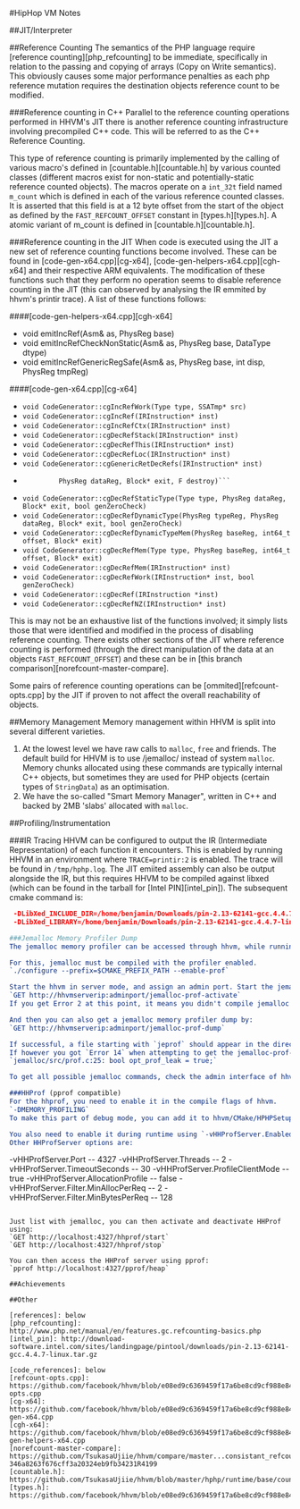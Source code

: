 #HipHop VM Notes

##JIT/Interpreter

##Reference Counting
The semantics of the PHP language require [reference counting][php_refcounting] to be immediate, specifically in relation to the passing and copying of arrays (Copy on Write semantics). This obviously causes some major performance penalties as each php reference mutation requires the destination objects reference count to be modified.

###Reference counting in C++ 
Parallel to the reference counting operations performed in HHVM's JIT there is another reference counting infrastructure involving precompiled C++ code. This will be referred to as the C++ Reference Counting. 

This type of reference counting is primarily implemented by the calling of various macro's defined in [countable.h][countable.h] by various counted classes (different macros exist for non-static and potentially-static reference counted objects). The macros operate on a `int_32t` field named `m_count` which is defined in each of the various reference counted classes. It is asserted that this field is at a 12 byte offset from the start of the object as defined by the `FAST_REFCOUNT_OFFSET` constant in [types.h][types.h]. A atomic variant of m_count is defined in [countable.h][countable.h].

###Reference counting in the JIT
When code is executed using the JIT a new set of reference counting functions become involved. These can be found in [code-gen-x64.cpp][cg-x64], [code-gen-helpers-x64.cpp][cgh-x64] and their respective ARM equivalents. The modification of these functions such that they perform no operation seems to disable reference counting in the JIT (this can observed by analysing the IR emmited by hhvm's printir trace). A list of these functions follows:

####[code-gen-helpers-x64.cpp][cgh-x64]
 + void emitIncRef(Asm& as, PhysReg base)
 + void emitIncRefCheckNonStatic(Asm& as, PhysReg base, DataType dtype)
 + void emitIncRefGenericRegSafe(Asm& as, PhysReg base, int disp, PhysReg tmpReg)

####[code-gen-x64.cpp][cg-x64]
 + `void CodeGenerator::cgIncRefWork(Type type, SSATmp* src)`
 + `void CodeGenerator::cgIncRef(IRInstruction* inst)`
 + `void CodeGenerator::cgIncRefCtx(IRInstruction* inst)`
 + `void CodeGenerator::cgDecRefStack(IRInstruction* inst)`
 + `void CodeGenerator::cgDecRefThis(IRInstruction* inst)`
 + `void CodeGenerator::cgDecRefLoc(IRInstruction* inst)`
 + `void CodeGenerator::cgGenericRetDecRefs(IRInstruction* inst)`
 + ```template <typename F> Address CodeGenerator::cgCheckStaticBitAndDecRef(Type type, 
 			PhysReg dataReg, Block* exit, F destroy)```
 + `void CodeGenerator::cgDecRefStaticType(Type type, PhysReg dataReg, Block* exit, bool genZeroCheck)`
 + `void CodeGenerator::cgDecRefDynamicType(PhysReg typeReg, PhysReg dataReg, Block* exit, bool genZeroCheck)`
 + `void CodeGenerator::cgDecRefDynamicTypeMem(PhysReg baseReg, int64_t offset, Block* exit)`
 + `void CodeGenerator::cgDecRefMem(Type type, PhysReg baseReg, int64_t offset, Block* exit)`
 + `void CodeGenerator::cgDecRefMem(IRInstruction* inst)`
 + `void CodeGenerator::cgDecRefWork(IRInstruction* inst, bool genZeroCheck)`
 + `void CodeGenerator::cgDecRef(IRInstruction *inst)`
 + `void CodeGenerator::cgDecRefNZ(IRInstruction* inst)`

This is may not be an exhaustive list of the functions involved; it simply lists those that were identified and modified in the process of disabling reference counting. There exists other sections of the JIT where reference counting is performed (through the direct manipulation of the data at an objects `FAST_REFCOUNT_OFFSET`) and these can be in [this branch comparison][norefcount-master-compare].

Some pairs of reference counting operations can be [ommited][refcount-opts.cpp] by the JIT if proven to not affect the overall reachability of objects. 

##Memory Management
Memory management within HHVM is split into several different varieties. 

1. At the lowest level we have raw calls to `malloc`, `free` and friends. The default build for HHVM is to use /jemalloc/ instead of system `malloc`.
   Memory chunks allocated using these commands are typically internal C++ objects, but sometimes they are used for PHP objects (certain types of `StringData`) as an optimisation.
2. We have the so-called "Smart Memory Manager", written in C++ and backed by 2MB 'slabs' allocated with `malloc`.

##Profiling/Instrumentation 

###IR Tracing
HHVM can be configured to output the IR (Intermediate Representation) of each function it encounters. This is enabled by running HHVM in an environment where `TRACE=printir:2` is enabled. The trace will be found in `/tmp/hphp.log`. The JIT emiited assembly can also be output alongside the IR, but this requires HHVM to be compiled against libxed (which can be found in the tarball for [Intel PIN][intel_pin]). The subsequent cmake command is:
```cmake -DCMAKE_BUILD_TYPE=Debug 
 -DLibXed_INCLUDE_DIR=/home/benjamin/Downloads/pin-2.13-62141-gcc.4.4.7-linux/extras/xed2-intel64/include
 -DLibXed_LIBRARY=/home/benjamin/Downloads/pin-2.13-62141-gcc.4.4.7-linux/extras/xed2-intel64/lib/libxed.a```

###Jemalloc Memory Profiler Dump
The jemalloc memory profiler can be accessed through hhvm, while running in server mode through the admin interface.

For this, jemalloc must be compiled with the profiler enabled.  
`./configure --prefix=$CMAKE_PREFIX_PATH --enable-prof`

Start the hhvm in server mode, and assign an admin port. Start the jemalloc profiler:  
`GET http://hhvmserverip:adminport/jemalloc-prof-activate`  
If you get Error 2 at this point, it means you didn't compile jemalloc with the profiler enabled.

And then you can also get a jemalloc memory profiler dump by:  
`GET http://hhvmserverip:adminport/jemalloc-prof-dump`

If successful, a file starting with `jeprof` should appear in the directory that hhvm was started from.  
If however you got `Error 14` when attempting to get the jemalloc-prof-dump, it probably means that the leak memory profiler wans't enabled in jemalloc. This can be enabled by changing the jemalloc sources.  
`jemalloc/src/prof.c:25: bool opt_prof_leak = true;`

To get all possible jemalloc commands, check the admin interface of hhvm.

###HHProf (pprof compatible)
For the hhprof, you need to enable it in the compile flags of hhvm.  
`-DMEMORY_PROFILING`
To make this part of debug mode, you can add it to hhvm/CMake/HPHPSetup.cmake . In the if statement for `CMAKE_BUILD_TYPE`, you can add it underneath `add_definitions(-DDEBUG)` as `add_definitions(-DMEMORY_PROFILING)`

You also need to enable it during runtime using `-vHHProfServer.Enabled=true`  
Other HHProfServer options are:  
```
-vHHProfServer.Port                    -- 4327
-vHHProfServer.Threads                 -- 2
-vHHProfServer.TimeoutSeconds          -- 30
-vHHProfServer.ProfileClientMode       -- true
-vHHProfServer.AllocationProfile       -- false
-vHHProfServer.Filter.MinAllocPerReq   -- 2
-vHHProfServer.Filter.MinBytesPerReq   -- 128
```

Just list with jemalloc, you can then activate and deactivate HHProf using:  
`GET http://localhost:4327/hhprof/start`  
`GET http://localhost:4327/hhprof/stop`

You can then access the HHProf server using pprof:  
`pprof http://localhost:4327/pprof/heap`

##Achievements

##Other

[references]: below
[php_refcounting]: http://www.php.net/manual/en/features.gc.refcounting-basics.php
[intel_pin]: http://download-software.intel.com/sites/landingpage/pintool/downloads/pin-2.13-62141-gcc.4.4.7-linux.tar.gz

[code_references]: below
[refcount-opts.cpp]: https://github.com/facebook/hhvm/blob/e08ed9c6369459f17a6be8cd9cf988e840fb17bf/hphp/runtime/vm/jit/refcount-opts.cpp
[cg-x64]: https://github.com/facebook/hhvm/blob/e08ed9c6369459f17a6be8cd9cf988e840fb17bf/hphp/runtime/vm/jit/code-gen-x64.cpp
[cgh-x64]: https://github.com/facebook/hhvm/blob/e08ed9c6369459f17a6be8cd9cf988e840fb17bf/hphp/runtime/vm/jit/code-gen-helpers-x64.cpp
[norefcount-master-compare]: https://github.com/TsukasaUjiie/hhvm/compare/master...consistant_refcounting#diff-346a8263f676cff3a20324eb9fb34231R4199
[countable.h]: https://github.com/TsukasaUjiie/hhvm/blob/master/hphp/runtime/base/countable.h
[types.h]: https://github.com/facebook/hhvm/blob/e08ed9c6369459f17a6be8cd9cf988e840fb17bf/hphp/runtime/base/types.h
